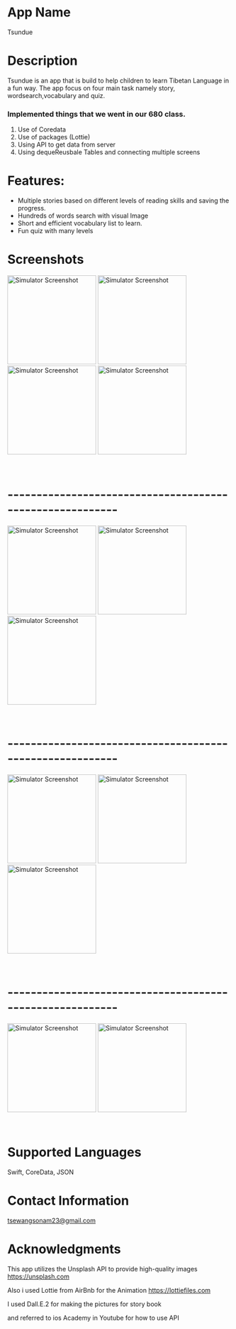 # App Name

Tsundue

# Description

Tsundue is an app that is build to help children to learn Tibetan Language in a fun way. The app focus on four main task namely story, wordsearch,vocabulary and quiz.

### Implemented things that we went in our 680 class. 
1. Use of Coredata
2. Use of packages (Lottie)
3. Using API to get data from server
4. Using dequeReusbale Tables and connecting multiple screens 

# Features:
- Multiple stories based on different levels of reading skills and saving the progress.
- Hundreds of words search with visual Image
- Short and efficient vocabulary list to learn.
- Fun quiz with many levels



# Screenshots

<img src="https://github.com/tsewang-sonam/Tsundue/assets/91028140/7de05adc-7055-47b5-916d-86a7718d4c2e" alt="Simulator Screenshot" width="200" />
<img src="https://github.com/tsewang-sonam/mockapp/assets/91028140/ca8779ed-6d7b-458d-8f25-1706227c4a62" alt="Simulator Screenshot" width="200" />
<img src="https://github.com/tsewang-sonam/mockapp/assets/91028140/a7225fa0-ff74-48a5-a165-1a9449c6d964" alt="Simulator Screenshot" width="200" />
<img src="https://github.com/tsewang-sonam/mockapp/assets/91028140/d430999e-b952-4aaa-bec2-68a3fc7ad8ce" alt="Simulator Screenshot" width="200" />

&nbsp;
# ---------------------------------------------------------
<img src="https://github.com/tsewang-sonam/mockapp/assets/91028140/1aa39b78-0ef1-4cad-9dec-a94a6706f3e5" alt="Simulator Screenshot" width="200" />
<img src="https://github.com/tsewang-sonam/mockapp/assets/91028140/29e6fe21-220b-4c6c-9898-a3d016373adb" alt="Simulator Screenshot" width="200" />
<img src="https://github.com/tsewang-sonam/mockapp/assets/91028140/54206290-18b3-4d39-8d40-a5656b7e9ad7" alt="Simulator Screenshot" width="200" />

&nbsp;
# ---------------------------------------------------------
<img src="https://github.com/tsewang-sonam/mockapp/assets/91028140/d8413efd-3c2a-47c6-b1a9-95771acee02e" alt="Simulator Screenshot" width="200" />
<img src="https://github.com/tsewang-sonam/mockapp/assets/91028140/74e6a9e8-46e6-4434-9ba2-14a0e331fbcd" alt="Simulator Screenshot" width="200" />
<img src="https://github.com/tsewang-sonam/mockapp/assets/91028140/4ba10f76-5a78-4be3-844b-ff42c750a82b" alt="Simulator Screenshot" width="200" />

&nbsp;
# ---------------------------------------------------------
 <img src="https://github.com/tsewang-sonam/mockapp/assets/91028140/bfcec086-16d3-4671-a2bc-bfd8f248ce47" alt="Simulator Screenshot" width="200" />
<img src="https://github.com/tsewang-sonam/mockapp/assets/91028140/9168704e-ecdc-4f29-b75b-df81eff125bf" alt="Simulator Screenshot" width="200" />

&nbsp;


# Supported Languages

Swift, CoreData, JSON


# Contact Information

tsewangsonam23@gmail.com

# Acknowledgments

This app utilizes the Unsplash API to provide high-quality images
https://unsplash.com

Also i used Lottie from AirBnb for the Animation
https://lottiefiles.com

I used Dall.E.2 for making the pictures for story book

and referred to ios Academy in Youtube for how to use API



